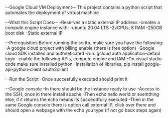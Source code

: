 --Google Cloud VM Deployment--
This project contains a python script that automates the deployment of virtual machine

--What this Script Does--
-Reserves a static external IP address
-creates a compute engine instance with:
 -ubuntu 20.04 LTS
  -2vCPUs, 8 RAM
  -250GB boot disk
  -Static external IP

--Prerequisities
  Before running the scritp, make sure you have the following:
   -A google cloud project with billing enable (there is free option)
   -Google cloud SDK installed and authneticated
   -run: gcloud auth application-defaul login
   -enable the following APIs, compute engine and IAM
   -On visual studio code make sure installed python
   -Installation of libraries, pip install google-api-python-client oauth2client

--Run the Script 
 -Once succesfully executed should print it

--Google console
 -In there should be the instance ready to use
 -Access to the SSH, once in there install apache 
 -Then echo hello world or soemthing else, if it returns the echo means its succeddfully executed
 -Then in the same Google console there is option call external IP, click over there and should open a webpage with the echo you type (if not go back steps again)
